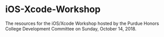 # iOS-Xcode-Workshop
The resources for the iOS/Xcode Workshop hosted by the Purdue Honors College Development Committee on Sunday, October 14, 2018.
